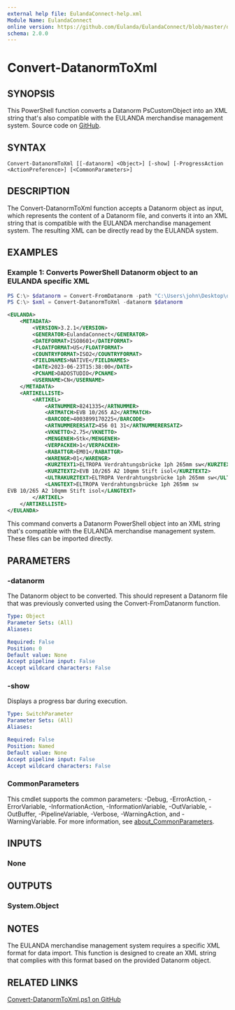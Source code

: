 ```yaml
---
external help file: EulandaConnect-help.xml
Module Name: EulandaConnect
online version: https://github.com/Eulanda/EulandaConnect/blob/master/docs/Convert-DatanormToXml.md
schema: 2.0.0
---
```


# Convert-DatanormToXml

## SYNOPSIS
This PowerShell function converts a Datanorm PsCustomObject into an XML string that's also compatible with the EULANDA merchandise management system. Source code on [GitHub](https://github.com/Eulanda/EulandaConnect/blob/master/source/public/Convert-DatanormToXml.ps1).

## SYNTAX

```
Convert-DatanormToXml [[-datanorm] <Object>] [-show] [-ProgressAction <ActionPreference>] [<CommonParameters>]
```

## DESCRIPTION
The Convert-DatanormToXml function accepts a Datanorm object as input, which represents the content of a Datanorm file, and converts it into an XML string that is compatible with the EULANDA merchandise management system. The resulting XML can be directly read by the EULANDA system. 

## EXAMPLES

### Example 1: Converts PowerShell Datanorm object to an EULANDA specific XML
```powershell
PS C:\> $datanorm = Convert-FromDatanorm -path "C:\Users\john\Desktop\datanorm\Test\datanorm.001"
PS C:\> $xml = Convert-DatanormToXml -datanorm $datanorm
```

```xml
<EULANDA>
    <METADATA>
        <VERSION>3.2.1</VERSION>
        <GENERATOR>EulandaConnect</GENERATOR>
        <DATEFORMAT>ISO8601</DATEFORMAT>
        <FLOATFORMAT>US</FLOATFORMAT>
        <COUNTRYFORMAT>ISO2</COUNTRYFORMAT>
        <FIELDNAMES>NATIVE</FIELDNAMES>
        <DATE>2023-06-23T15:38:00</DATE>
        <PCNAME>DADOSTUDIO</PCNAME>
        <USERNAME>CN</USERNAME>
    </METADATA>
    <ARTIKELLISTE>
        <ARTIKEL>
            <ARTNUMMER>8241335</ARTNUMMER>
            <ARTMATCH>EVB 10/265 A2</ARTMATCH>
            <BARCODE>4003899170225</BARCODE>
            <ARTNUMMERERSATZ>456 01 31</ARTNUMMERERSATZ>
            <VKNETTO>2.75</VKNETTO>
            <MENGENEH>Stk</MENGENEH>
            <VERPACKEH>1</VERPACKEH>
            <RABATTGR>EM01</RABATTGR>
            <WARENGR>01</WARENGR>
            <KURZTEXT1>ELTROPA Verdrahtungsbrücke 1ph 265mm sw</KURZTEXT1>
            <KURZTEXT2>EVB 10/265 A2 10qmm Stift isol</KURZTEXT2>
            <ULTRAKURZTEXT>ELTROPA Verdrahtungsbrücke 1ph 265mm sw</ULTRAKURZTEXT>
            <LANGTEXT>ELTROPA Verdrahtungsbrücke 1ph 265mm sw
EVB 10/265 A2 10qmm Stift isol</LANGTEXT>
        </ARTIKEL>
    </ARTIKELLISTE>
</EULANDA>
```

This command converts a Datanorm PowerShell object into an XML string that's compatible with the EULANDA merchandise management system. These files can be imported directly.

## PARAMETERS

### -datanorm
The Datanorm object to be converted. This should represent a Datanorm file that was previously converted using the Convert-FromDatanorm function.

```yaml
Type: Object
Parameter Sets: (All)
Aliases:

Required: False
Position: 0
Default value: None
Accept pipeline input: False
Accept wildcard characters: False
```

### -show
Displays a progress bar during execution.

```yaml
Type: SwitchParameter
Parameter Sets: (All)
Aliases:

Required: False
Position: Named
Default value: None
Accept pipeline input: False
Accept wildcard characters: False
```


### CommonParameters
This cmdlet supports the common parameters: -Debug, -ErrorAction, -ErrorVariable, -InformationAction, -InformationVariable, -OutVariable, -OutBuffer, -PipelineVariable, -Verbose, -WarningAction, and -WarningVariable. For more information, see [about_CommonParameters](http://go.microsoft.com/fwlink/?LinkID=113216).

## INPUTS

### None

## OUTPUTS

### System.Object
## NOTES

The EULANDA merchandise management system requires a specific XML format for data import. This function is designed to create an XML string that complies with this format based on the provided Datanorm object.

## RELATED LINKS

[Convert-DatanormToXml.ps1 on GitHub](https://github.com/Eulanda/EulandaConnect/blob/master/source/public/Convert-DatanormToXml.ps1)





